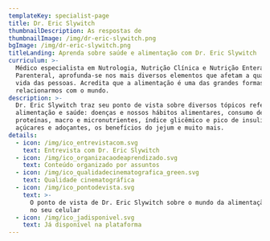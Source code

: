 ```yaml
---
templateKey: specialist-page
title: Dr. Eric Slywitch
thumbnailDescription: As respostas de
thumbnailImage: /img/dr-eric-slywitch.png
bgImage: /img/dr-eric-slywitch.png
titleLanding: Aprenda sobre saúde e alimentação com Dr. Eric Slywitch
curriculum: >-
  Médico especialista em Nutrologia, Nutrição Clínica e Nutrição Enteral e
  Parenteral, aprofunda-se nos mais diversos elementos que afetam a qualidade de
  vida das pessoas. Acredita que a alimentação é uma das grandes formas de nos
  relacionarmos com o mundo.
description: >-
  Dr. Eric Slywitch traz seu ponto de vista sobre diversos tópicos referentes à
  alimentação e saúde: doenças e nossos hábitos alimentares, consumo de
  proteínas, macro e micronutrientes, índice glicêmico e pico de insulina,
  açúcares e adoçantes, os benefícios do jejum e muito mais.
details:
  - icon: /img/ico_entrevistacom.svg
    text: Entrevista com Dr. Eric Slywitch
  - icon: /img/ico_organizacaodeaprendizado.svg
    text: Conteúdo organizado por assuntos
  - icon: /img/ico_qualidadecinematografica_green.svg
    text: Qualidade cinematográfica
  - icon: /img/ico_pontodevista.svg
    text: >-
      O ponto de vista de Dr. Eric Slywitch sobre o mundo da alimentação direto
      no seu celular
  - icon: /img/ico_jadisponivel.svg
    text: Já disponível na plataforma
---
```


